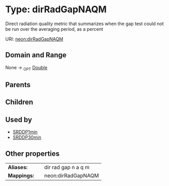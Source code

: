 
# Type: dirRadGapNAQM


Direct radiation quality metric that summarizes when the gap test could not be run over the averaging period, as a percent

URI: [neon:dirRadGapNAQM](https://data.neonscience.org/dirRadGapNAQM)


## Domain and Range

None ->  <sub>OPT</sub> [Double](types/Double.md)

## Parents


## Children


## Used by

 * [SRDDP1min](SRDDP1min.md)
 * [SRDDP30min](SRDDP30min.md)

## Other properties

|  |  |  |
| --- | --- | --- |
| **Aliases:** | | dir rad gap n a q m |
| **Mappings:** | | neon:dirRadGapNAQM |

